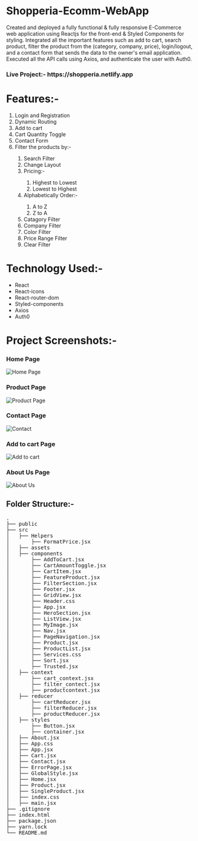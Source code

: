 # Shopperia-Ecomm-WebApp
<p>Created and deployed a fully functional & fully responsive E-Commerce web application using Reactjs for the front-end & Styled Components for styling. Integrated all the important features such as add to cart, search product, filter the product from the (category, company, price), login/logout, and a contact form that sends the data to the owner's email application. Executed all the API calls using Axios, and authenticate the user with Auth0.</p>

<h3>Live Project:- https://shopperia.netlify.app </h3>

# Features:-
<ol>
    <li>Login and Registration</li>   
    <li>Dynamic Routing</li>
    <li>Add to cart</li>
    <li>Cart Quantity Toggle</li>
    <li>Contact Form</li>
    <li>Filter the products by:-</li> 
        <ol>
          <li>Search Filter</li>
          <li>Change Layout</li>
          <li>Pricing:- </li>
          <ol>
            <li>Highest to Lowest</li>
             <li>Lowest to Highest</li>
          </ol>
          <li>Alphabetically Order:-</li>
          <ol>
            <li>A to Z</li>
            <li>Z to A</li>
          </ol>
             <li>Catagory Filter</li>
        <li>Company Filter</li>
        <li>Color Filter</li>
        <li>Price Range Filter</li>
        <li>Clear Filter</li>
        </ol>
    
</ol>


# Technology Used:-
<ul>
<li>React</li>
<li>React-icons</li>
<li>React-router-dom</li>
<li>Styled-components</li>
<li>Axios</li>
<li>Auth0</li>
</ul>


# Project Screenshots:- </h2>
<h3>Home Page</h3>

![Home Page](https://github.com/shubhamkr83/Shopperia/assets/72254047/48eb8380-0614-4fe8-a393-157fd2fda1e7)



<h3>Product Page</h3>

![Product Page](https://github.com/shubhamkr83/Shopperia/assets/72254047/a8909e16-db1c-4754-8776-6020556f3c8f)


<h3>Contact Page</h3>

![Contact](https://github.com/shubhamkr83/Shopperia/assets/72254047/fd83c972-6106-40e5-96fc-984672f204da)


<h3>Add to cart Page</h3>

![Add to cart](https://github.com/shubhamkr83/Shopperia/assets/72254047/47b75441-1bbf-4262-a852-2fd869c276d1)


<h3>About Us Page</h3>

![About Us](https://github.com/shubhamkr83/Shopperia/assets/72254047/b9052cc0-5c7c-430d-b61c-bb6336f6d038)



<h2>Folder Structure:-</h2>
<pre>
.
├── public
├── src
│   ├── Helpers
│       ├── FormatPrice.jsx
│   ├── assets
│   ├── components
│       ├── AddToCart.jsx
│       ├── CartAmountToggle.jsx
│       ├── CartItem.jsx
│       ├── FeatureProduct.jsx
│       ├── FilterSection.jsx
│       ├── Footer.jsx
│       ├── GridView.jsx
│       ├── Header.css
│       ├── App.jsx
│       ├── HeroSection.jsx
│       ├── ListView.jsx
│       ├── MyImage.jsx 
│       ├── Nav.jsx
│       ├── PageNavigation.jsx
│       ├── Product.jsx
│       ├── ProductList.jsx
│       ├── Services.css
│       ├── Sort.jsx 
│       ├── Trusted.jsx 
│   ├── context
│       ├── cart_context.jsx
│       ├── filter_contect.jsx 
│       ├── productcontext.jsx 
│   ├── reducer
│       ├── cartReducer.jsx
│       ├── filterReducer.jsx 
│       ├── productReducer.jsx 
│   ├── styles
│       ├── Button.jsx 
│       ├── container.jsx 
│   ├── About.jsx
│   ├── App.css
│   ├── App.jsx
│   ├── Cart.jsx
│   ├── Contact.jsx
│   ├── ErrorPage.jsx 
│   ├── GlobalStyle.jsx
│   ├── Home.jsx
│   ├── Product.jsx
│   ├── SingleProduct.jsx
│   ├── index.css
│   ├── main.jsx 
├── .gitignore           
├── index.html                  
├── package.json                   
├── yarn.lock                 
└── README.md
</pre>


